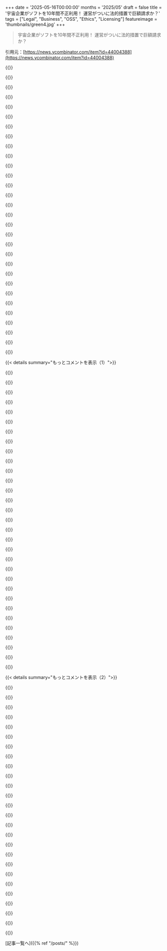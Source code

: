 +++
date = '2025-05-16T00:00:00'
months = '2025/05'
draft = false
title = '宇宙企業がソフトを10年間不正利用！ 運営がついに法的措置で巨額請求か？'
tags = ["Legal", "Business", "OSS", "Ethics", "Licensing"]
featureimage = 'thumbnails/green4.jpg'
+++

> 宇宙企業がソフトを10年間不正利用！ 運営がついに法的措置で巨額請求か？

引用元：[https://news.ycombinator.com/item?id=44004388](https://news.ycombinator.com/item?id=44004388)




{{<matomeQuote body="larry ellisonみたいに徹底的にやっつけろよ。こいつらあんたから盗んでんだぜ。助けてやってんのにこれはひどい abuse だ。許しちゃだめ。短いC&Dでも送って10年分のライセンス料と罰金請求をちらつかせろ。15日って期限切って、無理ならソフト止めちゃえ。絶対向こうから連絡くるって。社員や株主への責任もあるし、盗まれた資産は回収しようと努力すべき。もしUSの会社ならDMCAにも関係あるかもね。弁護士に相談すれば相手も交渉に乗ってくるはずだ。" userName="vessenes" createdAt="2025/05/16 12:42:59" color="#38d3d3">}}




{{<matomeQuote body="俺もそう思うよ。会社はすぐに和解するだろうね。だってこれは明白な盗用で、向こうは何百万ドルもかかるんだから。もし罰金も加算されたらもっとだ。裁判にはいかないだろう。向こうのやったことは弁護できないからね。唯一の争点はOPの会社にいくら払うかってことだけだよ。" userName="cogman10" createdAt="2025/05/16 13:00:28" color="#ff5733">}}




{{<matomeQuote body="…それで、俺たちはその会社の5％を所有することになったってわけさ！" userName="vessenes" createdAt="2025/05/17 16:01:59" color="">}}




{{<matomeQuote body="まずは請求書を送ることから始めれば？書き方については法的助言も受けた方がいいよ。毎月新しい請求書を送って、その月の請求額を上乗せするんだ。これを何回か繰り返したら、取り立てに行くぞって脅し始める。ちょっと時間はかかるかもしれないけど、最終的には回収できるはずだよ。" userName="Animats" createdAt="2025/05/16 20:11:27" color="">}}




{{<matomeQuote body="追いかけるのに時間を無駄にしたくないって？頼むから追いかけてくれよ。これは間違いなく試用版の規約違反なんだから、裁判に持ち込むべきだよ。それが無理なら、せめて会社名を晒してくれ。そうすれば、このバカげた盗用を指示したアホなマネージャーがクビになって、もっとまともなヤツに代わるだろうさ。" userName="florbnit" createdAt="2025/05/16 12:21:34" color="#785bff">}}




{{<matomeQuote body="実はCEOに直接連絡して全てを話すことも考えてるんだ。でも正直？向こうは全部知ってて、全然平気でやってる可能性が高いんだよね。それがすごく残念なところ。今は法的措置は急いでないよ。そこまでエネルギーをかける価値はないかなって。でも、今回の行為を公に告発する必要は感じたんだ。OSSメンテナーが時々直面する、こういうバカげた問題について、エコシステム内の他の人たちに知ってもらうメッセージにもなるしね。そうそう、会社名についてはまだ伏せてるけど…公開しないとは決めてないよ。" userName="plam503711" createdAt="2025/05/16 12:29:03" color="#ff5733">}}




{{<matomeQuote body="公に告発するのに、会社名はまだ伏せてるって？それ、意味わかんないんだけど。なんで名前出さないの？" userName="bambax" createdAt="2025/05/16 12:41:03" color="">}}




{{<matomeQuote body="法的に何もやらないと、他のOSSベンダーがお金稼ぐのがもっと難しくなるぞ。ルール破っても罰がない前例ができちゃうからね。昔、父が言ってた安い料金で仕事して同業者の邪魔になる話みたいさ。あんたは心優しいOSS/freemiumベンダーなんだよ。法的措置をチラつかせるのはタダなのに。罰は反社会的な行動の抑止力だろ。脅しもしないと、公共の利益を提供してる人たちにお金が入らなくなるぞ。" userName="Edman274" createdAt="2025/05/16 13:25:20" color="#ff33a1">}}




{{<matomeQuote body="悪魔の代弁者として言うとさ、メールアドレスを入れたら30日無料トライアルが始まるなら、みんながメールアドレスを入れることに文句は言えないんじゃない？特に、入力がメールアドレス欄と「無料トライアル開始」ボタンしかないならなおさらだよ。人はいつも限界まで使ったり悪用したりする方法を見つけるもんだ。ユーザー体験と悪用防止のバランスをどこで取るか、考える必要があるってことだね。" userName="mytailorisrich" createdAt="2025/05/16 12:38:03" color="#ff5733">}}




{{<matomeQuote body="CEOが全部知ってるって？ なんでCEOがこんなちっちゃなことに関わると思うの？特に宇宙企業なら、どこの忘れられたインフラコンポーネントのオープンソース版かコミュニティ版か使うかってより、関税とか地政学とか不況リスクとかの方がはるかに気にするだろうさ。あと、単に無料トライアルをダウンロードさせないようにブロックする代わりに、法的措置を取るなんて、子供っぽくて短絡的に見えるけどな。" userName="threeseed" createdAt="2025/05/16 13:14:23" color="">}}




{{<matomeQuote body="＞ 法的措置で脅すなんてタダ＞<br>ベンダーとしての評判は傷つくし、それは一生もんだよ。ちゃんと状況を冷静に説明する前に、いきなり法的措置で脅すなんてありえないね。" userName="threeseed" createdAt="2025/05/16 13:52:48" color="">}}




{{<matomeQuote body="”忘れがちなインフラ部品”って言うけど、これが彼らのIT全体を動かしてんだぜ。うちはハイパーバイザーとバックアップ/オーケストレーションの両方作ってる。何らかの理由でウチのスタックが止まったら、彼らの全オペレーションがぶっ壊れる可能性だってある。4000台の仮想マシンってのは、単なるプリンターサーバーとかコーヒーマシンじゃないんだよ。" userName="plam503711" createdAt="2025/05/16 13:23:00" color="#ff5c5c">}}




{{<matomeQuote body="だって、訴えられるかもしれないじゃん。たとえ根拠のない訴訟でも、弁護にはめちゃくちゃ金かかるし、その過程でうっかり向こうに訴える根拠を与えちゃう可能性もあるんだぜ。" userName="mattmaroon" createdAt="2025/05/16 12:55:49" color="">}}




{{<matomeQuote body="利用規約（ToS）を見なきゃわからんけど、規約を書いた弁護士は「メールアドレス」じゃなくて「個人」って書いたんじゃないかな。あと、商業利用に関する条項もあると思うぜ。" userName="cogman10" createdAt="2025/05/16 12:53:08" color="#ff5733">}}




{{<matomeQuote body="年間売上＄1億3000万ドルくらいで、衛星を宇宙に持ってる航空宇宙企業なんてそんなに多くないだろ。たぶんPlanet Labsだと思うぜ。" userName="InsideOutSanta" createdAt="2025/05/16 16:03:18" color="">}}




{{<matomeQuote body="＞ ベンダーの評判が傷つく＞ そんな悪いこと？正当なものを請求する評判を持つべきだろ。濡れティッシュみたいになっちまうぞ。<br>＞ 状況説明前に法的措置で脅すな＞ いや、両立するって。冷静に状況説明するんだよ。トライアル期間終了と無許可使用を伝える。必要なライセンスの連絡先を伝える。で、違反が続くなら損害賠償を請求するつもりだと言う。全て冷静に、プロフェッショナルにね。単なる契約上のうっかりミスなんだ！" userName="krisoft" createdAt="2025/05/16 17:02:08" color="#38d3d3">}}




{{<matomeQuote body="”すぐ裁判所に直行””今はエネルギー使う価値ない”<br>金額はわかんないけど、少額訴訟ってけっこうシンプルで効率的じゃない？管轄によるけど、＄1万ドルくらい取り返せるかも。裁判全体で1時間とかだよ。" userName="TZubiri" createdAt="2025/05/16 12:38:58" color="">}}




{{<matomeQuote body="なら「利用規約（T＆C）を読んで同意」のチェックボックス必要。不正利用者にはアカウントブロックが一番効果的だよ。トライアル悪用で毎回訴えてたら、トライアルやめたほうがマシ。今の状況だと、法的に出る意味ないかも。見逃すか、ブロックしてブログやHNに投稿してPRに使うかだね（あれ？）" userName="mytailorisrich" createdAt="2025/05/16 13:15:58" color="#38d3d3">}}




{{<matomeQuote body="連中追うのに何日も無駄にするより、ブログ書いて製品宣伝した方がマシだろ。天才マーケティングだよ。Rocket CompanyはOSSコミュニティを搾取してるみたいだけど、Xen作ったのは誰だっけ？「オープンソースの道徳契約」語る前に、お前らが派生させたOSSにお返ししろよ。" userName="nand_gate" createdAt="2025/05/16 20:11:38" color="#ff33a1">}}




{{<matomeQuote body="リスクとしてこれはおかしいだろ… アメリカじゃ誰だっていつでも他の誰かを訴えられるんじゃないの？" userName="MichaelZuo" createdAt="2025/05/16 13:00:51" color="">}}




{{<matomeQuote body="うん、でも問題の会社には訴える動機がないんだよね。名前は明かされてないし、訴訟なんてややこしくてすぐ却下されるよ。それに、訴えたら自分たちの正体がバレちゃうしね。名前が明かされてたら話はもっと複雑になるけど、そしたら本当に訴える理由ができるかも。" userName="ujkhsjkdhf234" createdAt="2025/05/16 13:15:57" color="#ff5733">}}




{{<matomeQuote body="＞ベンダーとしては、当然もらうべきものを要求するって評判を築きたいよね。<br>なのに、その会社に一度も請求してないんだよ。いきなり法的措置に飛ぼうとするなんてありえない。" userName="threeseed" createdAt="2025/05/16 22:15:46" color="">}}




{{<matomeQuote body="会社成功おめでとう！不正利用対策にいくつかアイデア。<br>A．複数トライアルはOKだけど、同じ会社からの有効化には休止期間を設けるポリシーにしよう。<br>B．ライセンス有効化機能を追加して、システム情報（CPU IDとか）をテレメトリで集めて、不正利用してる「ある会社」を特定しよう。<br>C．トライアル承認をランダムに遅らせて、予測できない停止で相手を困らせるのも手だよ。<br>まあ、弁護士に相談するのが一番かもね。" userName="russfink" createdAt="2025/05/16 12:49:32" color="#785bff">}}




{{<matomeQuote body="＞毎回不正利用で訴えるならトライアルやめろってのは極端すぎ。毎回じゃなくて、今回の10年も悪用してるみたいなひどいケースで訴えるべきだよ。Vatesは数百万ドル（約40Mドル）請求できる権利がある。偽メアド使ってる時点で知らなかったは通用しない。サポートなしでソフト使わせてあげてるのに、これは本当にひどい。" userName="cogman10" createdAt="2025/05/16 14:49:11" color="#ff5c5c">}}




{{<matomeQuote body="アルミホイルの帽子かぶるとこだけど：これ全部ただの広告じゃね？”うちの製品マジすごいから宇宙企業までパクってんすよ、あ、そういえば新しい30日トライアル試しました？んで、あの宇宙企業がいかに安くうちのソフト使えるかって話に戻るけど、今の製品ラインナップ見てってよ…”みたいな。" userName="josefx" createdAt="2025/05/16 13:33:18" color="">}}




{{<matomeQuote body="これAstraでしょ？あそこでインターンしてたけど、結構ヤバいとこだったんだよね。こういうことやりかねないなってマジで思うわ。" userName="TrapLord_Rhodo" createdAt="2025/05/16 21:23:14" color="#ff5733">}}




{{<matomeQuote body="＞「私たちは法的措置に急いでるわけじゃない ー 今のところはエネルギーかける価値はない ー でも、この行為を公に非難することは必要だと感じた。」ってさ。はあ？なんでただ…メールして、支払いを要求するんじゃなくて、公にするわけ？" userName="bmacho" createdAt="2025/05/16 16:07:37" color="">}}




{{<matomeQuote body="うちはグローバルにやってるけど、この会社はうちのいる大陸にすらいないんだ。それに、準国家運営の団体なんだよね ー だから、法的措置がどこに行きつくか想像できるでしょ：官僚的な宙ぶらりんと／dev／nullの間ってとこだよ。" userName="plam503711" createdAt="2025/05/16 12:42:25" color="#ff33a1">}}




{{<matomeQuote body="まあ、見ちゃったわけだ ー そうだね、勉強になったよ。でも、人類に関するいいニュースもあるよ：この規模で悪用してるのは彼らだけだってこと。今のところ、ほとんどの人は使い捨てメールのリスト作るより、まだ正気を選ぶみたいだね。" userName="plam503711" createdAt="2025/05/16 12:43:28" color="">}}




{{<matomeQuote body="....vatesがxenにどれだけコードや貢献してるか見たことある？この時点でもうcitrixより多いと思うよ。彼らがやることは全部upstreamプロジェクトに還元されてるのに、何が言いたいのか分かんないな" userName="fohdeesha" createdAt="2025/05/16 20:45:07" color="#ff5c5c">}}




{{< details summary="もっとコメントを表示（1）">}}

{{<matomeQuote body="だって、名指ししない限り、相手が金を払うか自社運用に切り替える可能性があるからだよ。名指ししたら、意味のあるビジネス関係を持つチャンスは全部なくなるんだから。" userName="Philpax" createdAt="2025/05/16 12:43:06" color="">}}




{{<matomeQuote body="いや、彼らがIT全体を運営してるんだよ。君じゃない。全く同じことできる代替プラットフォームなんて何百もあるから、簡単に移行できるってば。" userName="threeseed" createdAt="2025/05/16 13:55:12" color="">}}




{{<matomeQuote body="だって、これは会社の心臓部にあるシステム的な問題じゃなくて、ほとんどの場合、時間節約しようとした下っ端エンジニアの過失なんだから。会社はただ謝るだけだし、CEOは知ってるみんなにこのベンダーとは二度と取引しないよう言い聞かせるだろうね。IT業界はすごく狭い世界だし、評判は長く続くんだよ。" userName="threeseed" createdAt="2025/05/16 13:20:17" color="#ff5733">}}




{{<matomeQuote body="まだ行動してないけど公表することで、運営側は相手会社に逃げ道を与えつつ、潜在的な稼ぎを得る機会を作ってるんだよ。結局、みんなお金目当てだからね。お金を稼ぐっていう視点で見ると、どんな奇妙でぶっ飛んだ行動も納得できるようになるもんだよ。" userName="chii" createdAt="2025/05/16 12:42:44" color="">}}




{{<matomeQuote body="前の職場（10億ドル企業）で、誰かが無料ユーザーアカウント一つを100人くらいの社員で使うプロキシみたいなのを設定してたんだ。もっと機能が欲しくて他社製品も検討したんだよね。今のを使うか、より良いソリューション（俺的にはね）にするかって会議に出たんだけど、価格以外は公平に提示されてた。計画は、本来かかる費用を払わずに不正利用を続けるか、正規にやれば安くなる別のサービスを使うか、だったんだ。比較するなら実際のコストで比較すべきだって懸念を伝えたんだけど、誰も賛同してくれなくて、結局不正利用を続けることになったんだ。お金は問題なかったのにね。設定した人はもう会社にいなかったんだけど、誰もこの問題に対処したくなくて、無視する方が楽だって判断したんだろうね。" userName="o_m" createdAt="2025/05/16 12:38:52" color="#ff5c5c">}}




{{<matomeQuote body="この違法または非倫理的な行為で5～10年でどれだけお金を節約したんだろうね？もし”Rocket Company”が月に平均30台使ってたとして、月最大1600ドル、割引前だと年間60万ドルとしようか。10年で300万ドルくらい温存したかもね。Vatesがサービス料を回収できる唯一の方法は、実際の作業をしてる運用グループから制御を取り上げて、中央のITグループに”抽象化”されることだと思うな。" userName="axus" createdAt="2025/05/16 13:11:11" color="#45d325">}}




{{<matomeQuote body="ケチな航空宇宙企業として4000台のVMSを動かしてるから、物理マシンは100台未満と考えて間違いないよ。さらにエンタープライズ交渉なしだと、年間1800ドル/ホスト。最大18万ドルってとこ。Vatesがこの会社を追いかけないのも責められないな。正規の顧客になる方が、彼らが続けてる図々しい盗みよりも、はるかに面倒をもたらすだろうからね。" userName="elorm" createdAt="2025/05/16 17:26:10" color="#ff5c5c">}}




{{<matomeQuote body="参考までに言うと、彼らは”hundreds of physical hosts”って言ってたから、それよりはるかに多いよ。" userName="JoblessWonder" createdAt="2025/05/16 16:29:30" color="">}}




{{<matomeQuote body="＞でもどこかの時点で、これは小銭を節約するのを超えて、パフォーマンスアートになるんだ<br>これ好きだな。そのユーモアと良い例えに感謝だよ。会社は製品より社員の時間にもっとお金を使ってる可能性が十分にあるね。あと、無料トライアル版でミッションクリティカルなものを動かすなんて想像もできないよ（前にも聞いたことあるけどね。確かAdobeが昔、誰かが無料トライアルで作った画像を、トライアル期限切れで開けなくなって訴えられたことがあったと思う）。もし俺がその会社の顧客だったら、かなり心配になるね。" userName="ChrisMarshallNY" createdAt="2025/05/16 12:23:12" color="#38d3d3">}}




{{<matomeQuote body="無料トライアルはもう終わったって伝えて、フリーキーはもう提供しないって言うんだ。弁護士も脅迫もいらないよ。「うちの製品気に入ってくれてありがとう！残念ながらもう無料トライアルはサポートできないんだ。」って丁寧にね。もしこっそり別会社装って利用続けるなら、まず1）見つけ次第偽物をブロック（全部じゃなくても相手はかなり面倒）、2）最終手段として法的措置。目標は彼らを有料顧客にすること。他の結果は実質損だよ。丁寧だけど毅然といこうね。" userName="stickfigure" createdAt="2025/05/16 13:41:43" color="#38d3d3">}}




{{<matomeQuote body="俺だったら、せめてトライアル登録のバックエンドロジックに、会社名とか知られてる別名義をチェックするちょっとしたルーチンを組むね。「無料トライアル対象外だけど、営業がお話したがってます！良い一日を！」みたいなメッセージを返すようにするよ。" userName="pnathan" createdAt="2025/05/16 15:28:31" color="#38d3d3">}}




{{<matomeQuote body="たぶん一番ガッカリするのは、これが全然驚きじゃないってことだよね。だから無料トライアルに先にクレジットカードが必要なんだよ。偽装しにくいからであって、こっそり請求するためじゃない。こういう連中のおかげだよ。" userName="matt-p" createdAt="2025/05/16 12:16:09" color="">}}




{{<matomeQuote body="本気でやりたければ、これ回避するのほぼ余裕だよ。アメリカのCapitalOneなんかはバーチャルカードが使えるんだ。認証も通るけど、必要なくなったら無料で削除もブロックもできる。もちろんこれで気軽なトライアル荒らしは減るだろうけど、悪質な連中にはほとんど効果ないし、まじめなお客さんを不便にしてるだけな気がするね。" userName="rocketvole" createdAt="2025/05/16 12:24:02" color="#ff5733">}}




{{<matomeQuote body="バーチャルカードとかプリペイドカードも禁止したら、ほぼゼロにできるよ。これには違いがあって、このロケット会社が毎回新しいバーチャルカード作ると思う？会社の銀行口座がそんなの対応してるかな？" userName="matt-p" createdAt="2025/05/16 13:13:28" color="#ff33a1">}}




{{<matomeQuote body="スタートアップだって考えたら、Brexみたいなバーチャルカード対応してるサービス使ってる可能性高いよ。" userName="yurishimo" createdAt="2025/05/16 18:55:43" color="">}}




{{<matomeQuote body="そういう種類のカード番号は検出できるはずだよ。" userName="sumanthvepa" createdAt="2025/05/16 12:26:32" color="">}}




{{<matomeQuote body="検出できるのは、発行元がバーチャルカード専用のBINを持ってる場合だけだよ。もし普通のカードと同じBINで発行されたら、発行元の協力なしには検出する方法はないんだ。そうなったら、バーチャルカードを使う意味なくなっちゃうじゃん。" userName="idiotsecant" createdAt="2025/05/16 12:42:27" color="#ff5733">}}




{{<matomeQuote body="どうやって？発行元識別番号（BIN）に基づいて？" userName="hiatus" createdAt="2025/05/16 12:39:19" color="">}}




{{<matomeQuote body="例えばね、Oracle Cloudの無料枠申し込むとき、バーチャルカードは一切ダメなんだって。" userName="mrbluecoat" createdAt="2025/05/16 13:09:00" color="">}}




{{<matomeQuote body="Oracleさ、Oracle Lawyers™が動かすトライアルフィルターとか製品化すればいいのにね。" userName="walterbell" createdAt="2025/05/16 17:28:00" color="">}}




{{<matomeQuote body="きっとIIN経由でできるよ。binlist.netみたいなサービス使えば、プリペイドカードかどうかって簡単に識別できるんだ。" userName="c12" createdAt="2025/05/16 12:47:33" color="">}}




{{<matomeQuote body="米国だとCapitalOneはバーチャルカードOKだけど、サブスクみたいな継続払いはバーチャルカードもギフトカードも使えないんだよね。俺も何度かこれで困ったよ。" userName="bsder" createdAt="2025/05/16 19:42:00" color="">}}




{{<matomeQuote body="CTOとして、こういうやり方は絶対ダメだと思うし、責任は宇宙企業のCTOにあると思う。初期は必死でやるのも分かるけど、ちゃんと儲け始めたら無料枠じゃなく有料枠に移行すべき。こういう行動とる人がいるのは残念だよ。" userName="balls187" createdAt="2025/05/16 12:42:08" color="#ff5c5c">}}




{{<matomeQuote body="120％同意！<br>でも、無料枠ってどれだけうまく使えてるかな？<br>個人的には、クラウド/SaaSの無料枠って初期費用をちょっと軽減するだけだと思うんだ。<br>だから、すごく小さいとこじゃないと無料枠だけじゃ無理だよ。" userName="eb0la" createdAt="2025/05/16 13:05:27" color="">}}




{{<matomeQuote body="PoCとかMVP作る時は絶対役立つよ。でも、軌道に乗ったら無料/ベーシック枠から移行するのは当然でしょ。俺らもAWS無料枠使ってたけど、市場に受け入れられたらコストは顧客からの支払いで全部賄えたしね。" userName="balls187" createdAt="2025/05/16 20:42:47" color="#ff5733">}}




{{<matomeQuote body="消費者向けスタートアップで、紹介制度で似たようなことあったよ。毎月きっかり一人、紹介を偽装して無料期間ゲットするんだ。再インストールとか偽アカウントでコンテンツ作るとか、結構面倒なことまでやってね。たった5ドル節約するために。ほぼ同じ質の無料プランもあったのに。<br>システムを出し抜くスリルが目的の大部分だと思う。気持ちは分からなくもないけどね。" userName="scosman" createdAt="2025/05/16 12:48:29" color="#785bff">}}




{{<matomeQuote body="昔、でかい会社のIT部門で働いてたんだけど、ソフト買う手続きがめちゃくちゃ大変で、「クリエイティブな代替策」の方がずっと楽だったんだよね。一番ひどかったのは、安いソフトほど手続きで苦労したこと。何億ドルもするCISCOのアップグレードは問題なし。でも、10ドルのメールシェアウェアのライセンス取るのに、何人もの人が何時間もかかる。誰もやりたがらないよね。" userName="kova12" createdAt="2025/05/16 12:23:00" color="#ff5c5c">}}




{{<matomeQuote body="前にさ、OSSじゃない俺たちの製品を評価してたお客さんと会議したんだ。いい感じの会議で、製品も超気に入ってくれたし、買う気満々って感じだった。でもなんか気まずそうに、CEOのルールでOSSしか使えないって言われたんだよね。面白いのが、そのお客さんの自社製品はOSSじゃないっていう。" userName="e40" createdAt="2025/05/16 12:40:46" color="">}}




{{<matomeQuote body="これわかるなー。俺も自分のPCにNeurodiversity softwareを入れたいんだけど、みんな協力してくれるし、政府だって費用を補助してくれるのに、新しいサプライヤーとして登録するのがめっちゃ大変なんだよ。それにセキュリティ承認も必要だし。" userName="zeristor" createdAt="2025/05/16 12:39:30" color="#ff33a1">}}




{{<matomeQuote body="会計の視点から言うと、たぶん支払いの不正を防ぐためだろうね。" userName="sublinear" createdAt="2025/05/16 12:34:22" color="">}}

{{</details>}}




{{< details summary="もっとコメントを表示（2）">}}

{{<matomeQuote body="俺の考えなんだけど、これって個人で仕事する人にとって、今の時代にSaaSソフトを買うのって「ベンダーリスク評価」とかいうのがあってマジで悪夢だからだと思うんだ。だから、会社の中でその手続きをなんとか避ける動きが草の根的に生まれるんじゃないかな。" userName="ruffrey" createdAt="2025/05/16 13:44:52" color="#ff33a1">}}




{{<matomeQuote body="私もそう思ってた。場所によっては、何かを買うのをありえないくらい難しくしてるからね。" userName="cruffle_duffle" createdAt="2025/05/16 16:21:32" color="">}}




{{<matomeQuote body="この話が結構正確だと仮定して、両方の側で何を考えてたのか不思議だね。フリーライダー側は、これってルール内だと思ってたのかな？どれくらい上の人が承認してたの？払おうとしたけどブロックされた？誰か上司に「これ自社で作った」って嘘ついた？それともトップまで話が行って、弁護士が「会社の名前と本当の名前を書けば善意として扱われる」って言ったとか？提供者側は、10年も使ってるエンタープライズのヘビーユーザーなのに、なんで営業は即決で売り込みに行かなかったの？どうして10年も放置したの？ビジネス部門の人たちは何て言ってたの？他のビジネスが好調だったから、このフリーライダーを有料顧客にする価値なんてなかったとか？" userName="neilv" createdAt="2025/05/16 14:50:23" color="#45d325">}}




{{<matomeQuote body="上記全部に対する答えは、たぶんこれみたいな形だと思うよ。 [リンク] Accountability Sinks って記事見てみて。" userName="MarkusQ" createdAt="2025/05/16 16:33:22" color="">}}




{{<matomeQuote body="年間収益1億3000万ドルくらい？これってRocketLabと合うかも。 [リンク] NZ Heraldの記事。" userName="Meneth" createdAt="2025/05/16 12:18:07" color="#ff5c5c">}}




{{<matomeQuote body="Rocket Labは第1四半期で約1億2300万ドル、2024年は約4億ドルだよ。記事では「年間約1億3000万ドル」って言ってるね。Rocket Labじゃないと思うな。 [リンク] macrotrends.netのデータだよ。" userName="nickfromseattle" createdAt="2025/05/16 12:22:43" color="#45d325">}}




{{<matomeQuote body="Rocket Labって、年間じゃなくて四半期で1億3000万ドルくらいじゃなかったっけ？" userName="tecleandor" createdAt="2025/05/16 12:20:46" color="">}}




{{<matomeQuote body="記事のアーカイブ見つけたよ<br>これね、https:／／archive.is／20250509020949／https:／／www.nzherald.co.nz…<br>でさ、書いてある通りだよ<br>ニュージーランドとアメリカでロケット打ち上げとか、宇宙船やソフトウェアシステムも開発・販売してる会社でさ、1月から3月までの3ヶ月だけでUS$123 millionも稼いでるんだって" userName="sundarurfriend" createdAt="2025/05/16 12:24:40" color="#ff5c5c">}}




{{<matomeQuote body="Starlinkは4000個以上の衛星を打ち上げてるんだよ" userName="millzlane" createdAt="2025/05/16 12:30:43" color="">}}




{{<matomeQuote body="4000個のVMが4k個の衛星ってことじゃないよね、そうだよね？<br>収益に関しては、Starlinkの特定の部門の話なら合ってるかもね<br>まあさ、OneWebは年間130+ millionドルの収益があるんだ（400+個の衛星群で、衛星1個あたりVMが10個ってことになるけどね - 参考までに）<br>この記事の書き方、マジで大好きだなあ。的確で、シャープで、結構コメディタッチなんだよね。このゴタゴタを彼らが片付けられるといいなあって心から願ってるよ" userName="Bengalilol" createdAt="2025/05/16 13:00:40" color="">}}




{{<matomeQuote body="俺、ソロ創業者として、15年近く大規模な不正利用を経験してるんだ。非倫理的な行動を平気でする人がいるってマジで変な感じだよ。でもさ、俺の感覚だと、人のシステムをいきなり遮断するのは違うんだよね。何度も連絡を試みた後、ようやくアカウントを無効にすることが多いかな。これって社会的な契約違反だよ。泥棒だよ。マジで多くのケースで、会社が15個以上の無料トライアルアカウントを持ってたりするんだ。その会社自体、俺たちの3人ぽっちの会社なんか足元にも及ばないくらいデカいんだよ。費用なんて彼らにとっちゃ豆みたいなもんなのにさ。でも、全然気にしてないんだよ" userName="ruffrey" createdAt="2025/05/16 13:41:08" color="#785bff">}}




{{<matomeQuote body="アカウントを取らせてさ、金曜の20:00に全部まとめてシャットダウンしちゃえよ。<br>新しいトライアル作成をすぐにブロックする計画を立てて、彼らが困るのを見てやれ…" userName="BonoboIO" createdAt="2025/05/17 02:24:22" color="#ff33a1">}}




{{<matomeQuote body="わかるわかる。大企業がずっとタダ乗りして、しかもサポート要求してくるんだよ。パーソナルライセンスを1個だけ買って、従業員みんなで共有したりさ。貧しい国の小さいお店とかなら理解できるけど、そうじゃなくて（よくドイツの）大企業なんだから…" userName="vsl" createdAt="2025/05/17 05:49:58" color="#ff5733">}}




{{<matomeQuote body="今まさにコンサルタントとしてこれに対応してるんだ。この記事の企業よりはるかに年間収益がある”準政府系”の会社でさ、超重要な本番ワークロードを動かしてるのに、ESOL版のOpen Sourceソフトウェアで問題を抱えてるんだ。怖くて触ったりアップグレードしたりできないらしい。でも、完全に最新版の有料版でサポート付きのが買えるのにだよ。それで、間接的に俺にサポートを頼んでくるんだ。基本的に、そのSWに関連する変更を全部俺に押し付けてくる感じなんだ。まあ、俺はアップグレードパス（最新でサポート付きの有料版へ）を勧めたし、そのコンポーネントの変更は一切やめたよ。まだグズグズ言ってて、信じられないよ" userName="methods21" createdAt="2025/05/20 18:12:59" color="#38d3d3">}}




{{<matomeQuote body="その名前の出てない参照顧客を、専用のマーケティングページで間接的に宣伝したらいいんじゃない？ このブログ記事自体がもう事例研究の種になってるわけだし。トライアルを要求した企業トップ10を、業界別、アカウント数、年数、VM数が多い順にリストアップしてみなよ。まあ多分2位以降はぐっと少なくなるだろうけどね。<br>マーケティングの一環として、この人間の注目を他の顧客からの収益に変えられるかもよ。”VeryBigCoの調達アンチパターンとシャドウIT”に関するクリエイティブライティングコンテストを開催するのもいいかも。賞品は有料ライセンスとかね。応募がたくさん集まったら、ビジネススクールに同じテーマで事例研究をお願いしたり、このトピックに関する複数ベンダー合同の調査を企画したりさ。あと、ミームもね。<br>トライアルの利用規約を更新する必要もあるかもしれないよ。ある時点で、やる気のある営業担当者なら、過去と未来の利用を両方カバーする複数年ライセンスでそのアカウントを有料化できるかもしれないね" userName="walterbell" createdAt="2025/05/16 16:12:12" color="#45d325">}}




{{<matomeQuote body="Ｔｏｔａｌｌｙ ｔａｎｇｅｎｔなんだけど：３０−ｄａｙ Ｒｉａｌって何？ＧｅｎＡＩで作ったポスターアートでスペルチェックしてないんだろうね．なのに他の紙のページは全部正しくスペルされてるんだよ．だから、アートを作る時に使ったプロンプトに誤植があったのか、それともＧｅｎＡＩが同じテキストが繰り返し使われてるのに一部だけ少し変えてることに気づいてないのか、どっちか気になってるんだ．" userName="dylan604" createdAt="2025/05/16 15:00:58" color="#38d3d3">}}




{{<matomeQuote body="ｏｐｅｎａｉの最近のアプデまでは、これＧｅｎＡＩアートでめっちゃよくあった問題なんだよね…ときにはお願いしてもスペル正しくしてくれなかったり（笑）．私の経験だと、ｏ３の生成はこれに関してはるかに良くなったよ．" userName="keeganpoppen" createdAt="2025/05/16 15:04:25" color="">}}




{{<matomeQuote body="この会社の投資家はこんなずさんなの、特にこの業界じゃ絶対気に入らないだろうね．＞何日も追いかけるのは無駄．でもいつか、これは少しのお金を節約する以上のものになる：パフォーマンスアートだ．おそらくＣＥＯは知らない（そう願う）…できるだけ早く彼らに連絡するのはいい考えだよ．何が起きてるか指摘してみて．<br>とにかく、早く連絡すればするほど、そのビジネス（そしてそれを支援してる誰か）のためになるよ：信頼は間違った場所に置かれてる．誰かが（とても重要だろうと推測できる）システムで、すごくプロじゃない道を選んだんだから．" userName="d2bayes" createdAt="2025/05/16 14:17:55" color="#ff33a1">}}




{{<matomeQuote body="’ｓｅｍｉ−ｇｏｖｅｒｎｍｅｎｔａｌ ｃｏｍｐａｎｙ’<br>もし彼らがプロダクションで使ってるなら、ちゃんとしたサポート関係を結ばせるべきたくさんの規制があるはずだよね．こういうのが資金を得ようとしてるプロトタイプで起こることはあるけど、１０年間はないよ．彼らが最初のダウンロードに使った組織のメールアドレス全部集めて、最初に連絡してみたら？１０年前の人たちの中に、昇進して有料関係を結んだりオープンソース版の使用を承認したりできる人がいるかもよ．" userName="panzagl" createdAt="2025/05/16 15:34:28" color="#45d325">}}




{{<matomeQuote body="これって会社が無料トライアルの悪用にもっと早く気づけなかった失敗じゃない？そして、その抜け穴をすぐに塞がなかったのが、さらに弱い態度に見えるよね．彼らを非難するだけで、不道徳だって主張する以上の決定的な行動をとらないのは、結局何も達成しないよ．ビジネスは、あなたの「親切で公平」っていう考えに縛られるんじゃなくて、あなたのシステムのルールと制約に従うものなんだから．こういう無料トライアルの悪用を永遠に許すやり方を続けるなら、なんで彼らがお金払うと思う？" userName="EDEdDNEdDYFaN" createdAt="2025/05/16 12:15:39" color="#38d3d3">}}




{{<matomeQuote body="あなたの言う通り、ビジネスはどんな制約の中でも動く−そしてうん、私たちちょっとナイーブだったわ．完全に機能する、無料のオープンソース版があるのに（ドキュメントも揃っててインストールも簡単）、正気の人間なら誰もわざわざトライアルシステムを悪用なんてしないだろうって思ってたんだよね．はっきり言うと、トライアル悪用だけじゃないんだよ−より良くて無料の選択肢を積極的に無視して、ただ「ｅａｓｙ ｍｏｄｅ」を得るために繰り返し評価を偽造してるんだから．<br>今後は間違いなく厳しくするよ．でも１０年近くやってきて、ここまでやったのは彼らだけなんだ．だから、うん、彼らは私たちのｏｐｅｎ ｓｏｕｒｃｅ ｈａｌｌ ｏｆ ｓｈａｍｅに名を連ねる資格があるわ．" userName="plam503711" createdAt="2025/05/16 12:20:57" color="#38d3d3">}}




{{<matomeQuote body="ＯＳＳオプションを無視したことは問題の本質じゃないよ、ケーキに馬鹿を追加しただけ．彼らはＯＳＳの恥の殿堂じゃなくて、詐欺師とペテン師のリストに載るべきだ．会社があなたの無料トライアルを悪用して、プロジェクトのリソースを騙し取ってるんだよ、たとえ１ドル半でもね．なんで彼らにお金送ってるの？すぐにシャットダウンしなよ．利用規約にすごく不運な書き方でもしてない限り、彼らは何もできないはず．月曜日に、$ＣＯＭＰＡＮＹに関係する全てのアカウントにメールして、週末の終業時刻で無料トライアルを終了することをはっきり伝えなよ．料金交渉用の特別な連絡先番号を残して、電話が鳴るのを待つんだ．マジで、なんでこんなの我慢してるの？" userName="Propelloni" createdAt="2025/05/16 13:08:21" color="#ff5c5c">}}




{{<matomeQuote body="公平に言うとね−彼らは１０年間問題なくやってきたんだ！" userName="EDEdDNEdDYFaN" createdAt="2025/05/16 12:22:29" color="">}}




{{<matomeQuote body="そうだね．あなたの痛いところは、この詐欺師たちに善意で与えてるサポートのレベルだよね．ライセンスに、無料ダウンロードの技術サポートの量を制限する権利を留保するっていう条項を加えてみたらどうかな．それ以外は、もし私がこの件を正しく理解してるなら、ほとんどの顧客は正直で、この一件の会社は自分たちの企業の正気を保つために書き捨てる覚悟があるってことだね．それは理解できるわ．" userName="russfink" createdAt="2025/05/16 12:57:56" color="#ff33a1">}}




{{<matomeQuote body="私が読んだ限りでは、彼らは自分たちのモデルを信じてて、一人の悪者のせいで皆に厳しくするつもりはないと思ってるみたいだね．それは理解できるわ．無料トライアルなんかへの障害って、たいてい手間がかかる割には効果がなくて、決意した人ならどうせ回避できちゃうんだよね．" userName="duxup" createdAt="2025/05/16 12:22:42" color="">}}

{{</details>}}



[記事一覧へ]({{% ref "/posts/" %}})
